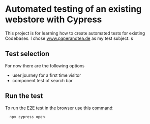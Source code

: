 # Automated testing of an existing webstore with Cypress

This project is for learning how to create automated tests for existing Codebases.
I chose www.paperandtea.de as my test subject.
s

## Test selection

For now there are the following options

- user journey for a first time visitor
- component test of search bar

## Run the test

To run the E2E test in the browser use this command:

```bash
  npx cypress open
```
